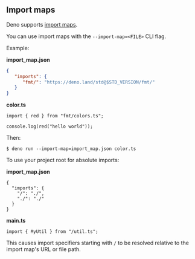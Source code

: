 ## Import maps

Deno supports [import maps](https://github.com/WICG/import-maps).

You can use import maps with the `--import-map=<FILE>` CLI flag.

Example:

**import_map.json**

```json
{
   "imports": {
      "fmt/": "https://deno.land/std@$STD_VERSION/fmt/"
   }
}
```

**color.ts**

```ts, ignore
import { red } from "fmt/colors.ts";

console.log(red("hello world"));
```

Then:

```shell
$ deno run --import-map=import_map.json color.ts
```

To use your project root for absolute imports:

**import_map.json**

```jsonc
{
  "imports": {
    "/": "./",
    "./": "./"
  }
}
```

**main.ts**

```ts, ignore
import { MyUtil } from "/util.ts";
```

This causes import specifiers starting with `/` to be resolved relative to the
import map's URL or file path.

